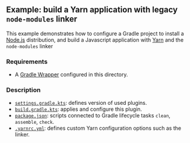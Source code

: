## Example: build a Yarn application with legacy `node-modules` linker

This example demonstrates how to configure a Gradle project to install a [Node.js][nodejs] distribution, and build a
Javascript application with [Yarn][yarn] and the `node-modules` linker

### Requirements

- A [Gradle Wrapper][gradle-wrapper] configured in this directory.

### Description

- [`settings.gradle.kts`](settings.gradle.kts): defines version of used plugins.
- [`build.gradle.kts`](build.gradle.kts): applies and configure this plugin.
- [`package.json`](package.json): scripts connected to Gradle lifecycle tasks `clean`, `assemble`, `check`.
- [`.yarnrc.yml`](.yarnrc.yml): defines custom Yarn configuration options such as the linker.

[gradle-wrapper]: <https://docs.gradle.org/current/userguide/gradle_wrapper.html> (Gradle Wrapper)
[nodejs]: <https://nodejs.org/> (Node.js)
[yarn]: <https://yarnpkg.com/> (Yarn)
